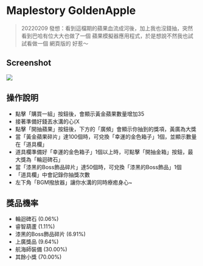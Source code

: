 # Maplestory GoldenApple
> 20220209 發想：看到這檔期的蘋果血流成河後，加上我也沒錢抽，突然看到巴哈有位大大也做了一個 蘋果模擬器應用程式，於是想說不然我也試試看做一個 網頁版的 好惹～
## Screenshot
![](https://i.imgur.com/GUvRow4.jpg)
## 操作說明
* 點擊「購買一組」按鈕後，會顯示黃金蘋果數量增加35
* 接著準備好錢丟水溝的心(X
* 點擊「開抽蘋果」按鈕後，下方的「廣頻」會顯示你抽到的獎項，黃廣為大獎
* 當「黃金蘋果碎片」達100個時，可兌換「幸運的金色箱子」1個，並顯示數量在「道具欄」
* 道具欄準備好「幸運的金色箱子」1個以上時，可點擊「開抽金箱」按鈕，最大獎為「輪迴碑石」
* 當「漆黑的Boss飾品碎片」達50個時，可兌換「漆黑的Boss飾品」1個
* 「道具欄」中會記錄你抽獎次數
* 左下角「BGM撥放器」讓你水溝的同時療癒身心~
## 獎品機率
* 輪迴碑石 (0.06%)
* 睿智葫蘆 (1.11%)
* 漆黑的Boss飾品碎片 (6.91%)
* 上廣獎品 (9.64%)
* 航海師裝備 (30.00%)
* 其餘小獎 (70.00%)